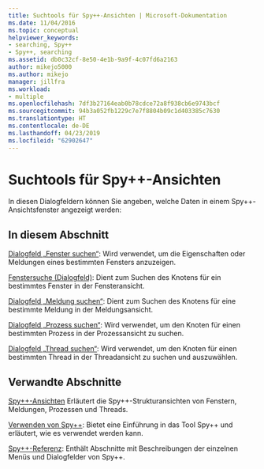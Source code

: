 ```yaml
---
title: Suchtools für Spy++-Ansichten | Microsoft-Dokumentation
ms.date: 11/04/2016
ms.topic: conceptual
helpviewer_keywords:
- searching, Spy++
- Spy++, searching
ms.assetid: db0c32cf-8e50-4e1b-9a9f-4c07fd6a2163
author: mikejo5000
ms.author: mikejo
manager: jillfra
ms.workload:
- multiple
ms.openlocfilehash: 7df3b27164eab0b78cdce72a8f938cb6e9743bcf
ms.sourcegitcommit: 94b3a052fb1229c7e7f8804b09c1d403385c7630
ms.translationtype: HT
ms.contentlocale: de-DE
ms.lasthandoff: 04/23/2019
ms.locfileid: "62902647"
---
```

# <a name="search-tools-for-spy-views"></a>Suchtools für Spy++-Ansichten
In diesen Dialogfeldern können Sie angeben, welche Daten in einem Spy++-Ansichtsfenster angezeigt werden:

## <a name="in-this-section"></a>In diesem Abschnitt
 [Dialogfeld „Fenster suchen“](../debugger/find-window-dialog-box.md): Wird verwendet, um die Eigenschaften oder Meldungen eines bestimmten Fensters anzuzeigen.

 [Fenstersuche (Dialogfeld)](../debugger/window-search-dialog-box.md): Dient zum Suchen des Knotens für ein bestimmtes Fenster in der Fensteransicht.

 [Dialogfeld „Meldung suchen“](../debugger/message-search-dialog-box.md): Dient zum Suchen des Knotens für eine bestimmte Meldung in der Meldungsansicht.

 [Dialogfeld „Prozess suchen“](../debugger/process-search-dialog-box.md): Wird verwendet, um den Knoten für einen bestimmten Prozess in der Prozessansicht zu suchen.

 [Dialogfeld „Thread suchen“](../debugger/thread-search-dialog-box.md): Wird verwendet, um den Knoten für einen bestimmten Thread in der Threadansicht zu suchen und auszuwählen.

## <a name="related-sections"></a>Verwandte Abschnitte
 [Spy++-Ansichten](../debugger/spy-increment-views.md) Erläutert die Spy++-Strukturansichten von Fenstern, Meldungen, Prozessen und Threads.

 [Verwenden von Spy++](../debugger/using-spy-increment.md): Bietet eine Einführung in das Tool Spy++ und erläutert, wie es verwendet werden kann.

 [Spy++-Referenz](../debugger/spy-increment-reference.md): Enthält Abschnitte mit Beschreibungen der einzelnen Menüs und Dialogfelder von Spy++.